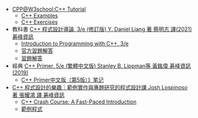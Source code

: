 # 
- [CPP@W3school:C++ Tutorial](https://www.w3schools.com/cpp/default.asp)
  - [C++ Examples](https://www.w3schools.com/cpp/cpp_examples.asp)
  - [C++ Exercises](https://www.w3schools.com/cpp/cpp_exercises.asp)
- 教科書 [C++ 程式設計導論, 3/e (修訂版) Y. Daniel Liang 著 蔡明志 譯(2021) 碁峰資訊](https://www.tenlong.com.tw/products/9789865028367?list_name=srh)
  - [Introduction to Programming with C++, 3/e](http://liveexample.pearsoncmg.com/liang/cpp3e/exercisesolution.html)
  - [官方習題解答](http://liveexample.pearsoncmg.com/liang/cpp3e/exercisesolution.html)
  - [習題解答](https://github.com/Kevin-Oudai/my_cpp_solutions)
- 經典 [C++ Primer, 5/e (繁體中文版) Stanley B. Lippman等 黃銘偉 碁峰資訊(2019)](https://www.tenlong.com.tw/products/9789865021726?list_name=srh)
  - [C++ Primer中文版（第5版）》笔记](https://github.com/czs108/Cpp-Primer-5th-Notes-CN) 
- [C++ 程式設計的樂趣｜範例實作與專題研究的程式設計課 Josh Lospinoso 著 張耀鴻 譯 碁峰資訊](https://www.tenlong.com.tw/products/9789865028831?list_name=srh)
  - [C++ Crash Course: A Fast-Paced Introduction](https://ccc.codes/#code)
  - [範例程式](https://ccc.codes/#code)
